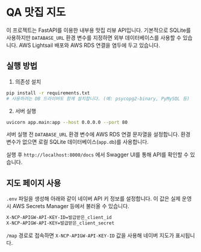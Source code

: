# QA 맛집 지도

이 프로젝트는 FastAPI를 이용한 내부용 맛집 리뷰 API입니다. 기본적으로 SQLite를 사용하지만 `DATABASE_URL` 환경 변수를 지정하면 외부 데이터베이스를 사용할 수 있습니다. AWS Lightsail 배포와 AWS RDS 연결을 염두에 두고 있습니다.

## 실행 방법

1. 의존성 설치

```bash
pip install -r requirements.txt
# 사용하려는 DB 드라이버도 함께 설치합니다. (예: psycopg2-binary, PyMySQL 등)
```

2. 서버 실행

```bash
uvicorn app.main:app --host 0.0.0.0 --port 80
```

서버 실행 전 `DATABASE_URL` 환경 변수에 AWS RDS 연결 문자열을 설정합니다. 환경 변수가 없으면 로컬 SQLite 데이터베이스(`app.db`)를 사용합니다.

실행 후 `http://localhost:8000/docs` 에서 Swagger UI를 통해 API를 확인할 수 있습니다.

## 지도 페이지 사용

`.env` 파일을 생성해 아래와 같이 네이버 API 키 정보를 설정합니다. 이 값은 실제 운영 시 AWS Secrets Manager 등에서 불러올 수 있습니다.

```bash
X-NCP-APIGW-API-KEY-ID=발급받은_client_id
X-NCP-APIGW-API-KEY=발급받은_client_secret
```

`/map` 경로로 접속하면 `X-NCP-APIGW-API-KEY-ID` 값을 사용해 네이버 지도가 표시됩니다.
